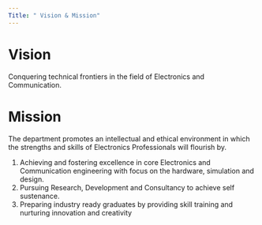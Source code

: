 ```yaml
---
Title: " Vision & Mission"
---
```

# Vision
<p> Conquering technical frontiers in the field of Electronics and Communication.</p>

# Mission
The department promotes an intellectual and ethical environment in which the strengths and skills of Electronics Professionals will flourish by.

<ol> <li> Achieving and fostering excellence in core Electronics and Communication engineering with focus on the hardware, simulation and design.</li>
  <li> Pursuing Research, Development and Consultancy to achieve self sustenance.</li>
<li> Preparing industry ready graduates by providing skill training and nurturing innovation and creativity</li> 
  </ol> 
     

